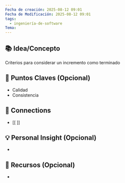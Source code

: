 ```yaml
---
Fecha de creación: 2025-08-12 09:01
Fecha de Modificación: 2025-08-12 09:01
tags:
  - ingeniería-de-software
Tema:
---
```



## 📚 Idea/Concepto 

Criterios para considerar un incremento como terminado
## 📌 Puntos Claves (Opcional)
- Calidad 
- Consistencia

## 🔗 Connections
- [[ ]]

## 💡 Personal Insight (Opcional)
- 
## 🧾 Recursos (Opcional)
- 